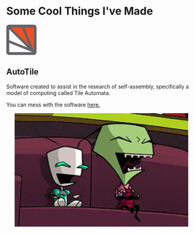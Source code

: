 <h1>Some Cool Things I've Made</h1>

<p>
  <img width="80" height="80" src="https://github.com/asarg/AutoTile/blob/main/Icons/Logo.png">
  <h2>AutoTile</h2>
  <p>Software created to assist in the research of self-assembly, specifically a model of computing called Tile Automata.</p>
  <p>You can mess with the software <a href="https://github.com/asarg/AutoTile">here.</a> </p>
 </p>

<p align="center">
  <img width="460" height="300" src="zimgir.gif">
</p>
